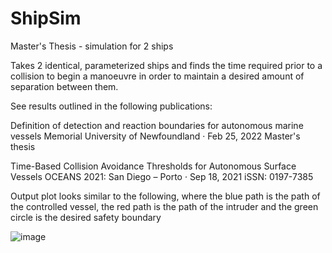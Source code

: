 # ShipSim
Master's Thesis - simulation for 2 ships

Takes 2 identical, parameterized ships and finds the time required prior to a collision to begin a manoeuvre in order
to maintain a desired amount of separation between them.

See results outlined in the following publications:

Definition of detection and reaction boundaries for autonomous marine vessels
Memorial University of Newfoundland · Feb 25, 2022
Master's thesis

Time-Based Collision Avoidance Thresholds for Autonomous Surface Vessels
OCEANS 2021: San Diego – Porto · Sep 18, 2021
iSSN: 0197-7385

Output plot looks similar to the following, where the blue path is the path of the controlled vessel, the red path is the path of the intruder and the green 
circle is the desired safety boundary

![image](https://user-images.githubusercontent.com/105464406/179053604-57fa04c2-76d1-4eea-b3b9-b71a4d5db9ae.png)

